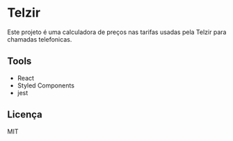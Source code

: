 # Telzir

Este projeto é uma calculadora de preços nas tarifas usadas pela Telzir para chamadas telefonicas.

## Tools

- React
- Styled Components
- jest

## Licença

MIT
